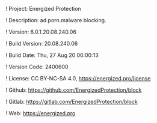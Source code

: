 ! Project: Energized Protection

! Description: ad.porn.malware blocking.

! Version: 6.0.1.20.08.240.06

! Build Version: 20.08.240.06

! Build Date: Thu, 27 Aug 20 06:00:13

! Version Code: 2400600

! License: CC BY-NC-SA 4.0, https://energized.pro/license

! Github: https://github.com/EnergizedProtection/block

! Gitlab: https://gitlab.com/EnergizedProtection/block


! Web: https://energized.pro
